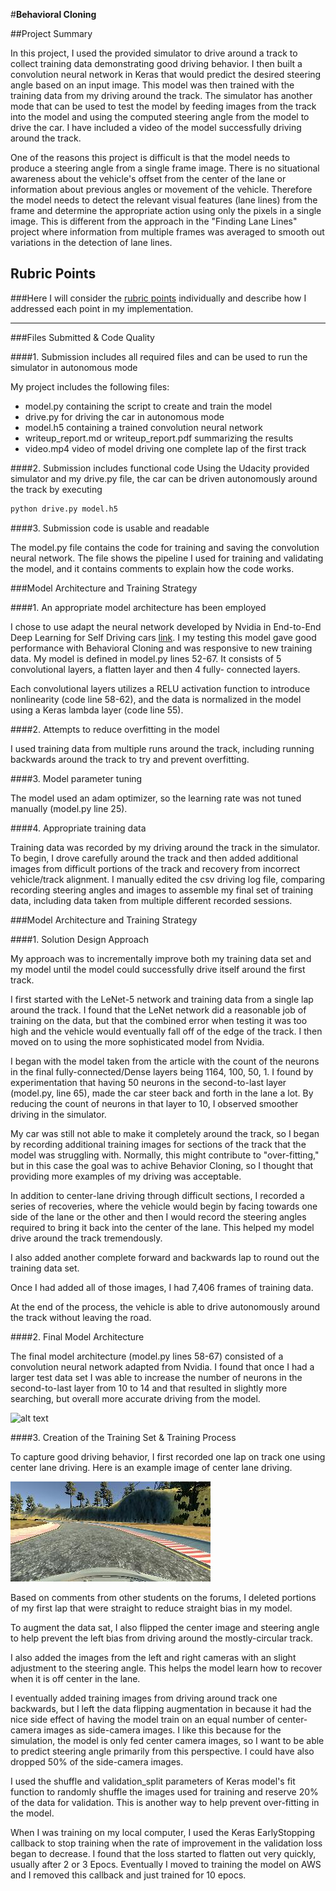 #**Behavioral Cloning** 

##Project Summary

In this project, I used the provided simulator to drive around a track to collect training data demonstrating good driving behavior.  I then built
a convolution neural network in Keras that would predict the desired steering angle based on an input image.  This model was then trained with the
training data from my driving around the track.  The simulator has another mode that can be used to test the model by feeding images from the track
into the model and using the computed steering angle from the model to drive the car.  I have included a video of the model successfully driving
around the track.

One of the reasons this project is difficult is that the model needs to produce a steering angle from a single frame image.  There is no situational
awareness about the vehicle's offset from the center of the lane or information about previous angles or movement of the vehicle.  Therefore the model 
needs to detect the relevant visual features (lane lines) from the frame and determine the appropriate action using only the pixels in a single image.
This is different from the approach in the "Finding Lane Lines" project where information from multiple frames was averaged to smooth out variations 
in the detection of lane lines.

[//]: # (Image References)

[image1]: ./examples/placeholder.png "Model Visualization"
[image2]: ./images/center_2017_03_13_21_08_19_958.jpg "center_2017_03_13_21_08_19_958.jpg"
[image3]: ./examples/placeholder_small.png "Recovery Image"
[image4]: ./examples/placeholder_small.png "Recovery Image"
[image5]: ./examples/placeholder_small.png "Recovery Image"
[image6]: ./examples/placeholder_small.png "Normal Image"
[image7]: ./examples/placeholder_small.png "Flipped Image"

## Rubric Points
###Here I will consider the [rubric points](https://review.udacity.com/#!/rubrics/432/view) individually and describe how I addressed each point in my implementation.  

---
###Files Submitted & Code Quality

####1. Submission includes all required files and can be used to run the simulator in autonomous mode

My project includes the following files:
* model.py containing the script to create and train the model
* drive.py for driving the car in autonomous mode
* model.h5 containing a trained convolution neural network 
* writeup_report.md or writeup_report.pdf summarizing the results
* video.mp4 video of model driving one complete lap of the first track

####2. Submission includes functional code
Using the Udacity provided simulator and my drive.py file, the car can be driven autonomously around the track by executing 
```sh
python drive.py model.h5
```

####3. Submission code is usable and readable

The model.py file contains the code for training and saving the convolution neural network. The file shows the pipeline I used for training and 
validating the model, and it contains comments to explain how the code works.

###Model Architecture and Training Strategy

####1. An appropriate model architecture has been employed

I chose to use adapt the neural network developed by Nvidia in End-to-End Deep Learning for Self Driving cars [link](https://devblogs.nvidia.com/parallelforall/deep-learning-self-driving-cars/).
I my testing this model gave good performance with Behavioral Cloning and was responsive to new training data.
My model is defined in model.py lines 52-67.  It consists of 5 convolutional layers, a flatten layer and then 4 fully-
connected layers.

Each convolutional layers utilizes a RELU activation function to introduce nonlinearity (code line 58-62), 
and the data is normalized in the model using a Keras lambda layer (code line 55).

####2. Attempts to reduce overfitting in the model

I used training data from multiple runs around the track, including running backwards around the track to try and prevent overfitting.

####3. Model parameter tuning

The model used an adam optimizer, so the learning rate was not tuned manually (model.py line 25).

####4. Appropriate training data

Training data was recorded by my driving around the track in the simulator.  To begin, I drove carefully around the track
and then added additional images from difficult portions of the track and recovery from incorrect vehicle/track alignment.
I manually edited the csv driving log file, comparing recording steering angles and images to assemble my final set of
training data, including data taken from multiple different recorded sessions.

###Model Architecture and Training Strategy

####1. Solution Design Approach

My approach was to incrementally improve both my training data set and my model until the model could successfully drive itself
around the first track.

I first started with the LeNet-5 network and training data from a single lap around the track.  I found that the LeNet network
did a reasonable job of training on the data, but that the combined error when testing it was too high and the vehicle would
eventually fall off of the edge of the track.  I then moved on to using the more sophisticated model from Nvidia.

I began with the model taken from the article with the count of the neurons in the final fully-connected/Dense layers being
1164, 100, 50, 1.  I found by experimentation that having 50 neurons in the second-to-last layer (model.py, line 65), made
the car steer back and forth in the lane a lot.  By reducing the count of neurons in that layer to 10, I observed smoother
driving in the simulator.

My car was still not able to make it completely around the track, so I began by recording additional training images for sections
of the track that the model was struggling with.  Normally, this might contribute to "over-fitting," but in this case the goal
was to achive Behavior Cloning, so I thought that providing more examples of my driving was acceptable.

In addition to center-lane driving through difficult sections, I recorded a series of recoveries, where the vehicle would begin by
facing towards one side of the lane or the other and then I would record the steering angles required to bring it back into
the center of the lane.  This helped my model drive around the track tremendously.

I also added another complete forward and backwards lap to round out the training data set.

Once I had added all of those images, I had 7,406 frames of training data.

At the end of the process, the vehicle is able to drive autonomously around the track without leaving the road.

####2. Final Model Architecture

The final model architecture (model.py lines 58-67) consisted of a convolution neural network adapted from Nvidia.  I found that
once I had a larger test data set I was able to increase the number of neurons in the second-to-last layer from 10 to 14 and
that resulted in slightly more searching, but overall more accurate driving from the model.


![alt text][image1]

####3. Creation of the Training Set & Training Process

To capture good driving behavior, I first recorded one lap on track one using center lane driving. 
Here is an example image of center lane driving.

![alt text][image2]

Based on comments from other students on the forums, I deleted portions of my first lap that were straight to reduce straight
bias in my model.

To augment the data sat, I also flipped the center image and steering angle to help prevent the left bias from driving around
the mostly-circular track.

I also added the images from the left and right cameras with an slight adjustment to the steering angle.  This helps the model learn
how to recover when it is off center in the lane.

I eventually added training images from driving around track one backwards, but I left the data flipping augmentation in because
it had the nice side effect of having the model train on an equal number of center-camera images as side-camera images.  I like
this because for the simulation, the model is only fed center camera images, so I want to be able to predict steering angle
primarily from this perspective.  I could have also dropped 50% of the side-camera images.

I used the shuffle and validation_split parameters of Keras model's fit function to randomly shuffle the images used for training
and reserve 20% of the data for validation.  This is another way to help prevent over-fitting in the model.

When I was training on my local computer, I used the Keras EarlyStopping callback to stop training when the rate of improvement
in the validation loss began to decrease.  I found that the loss started to flatten out very quickly, usually after 2 or 3 Epocs.
Eventually I moved to training the model on AWS and I removed this callback and just trained for 10 epocs.
